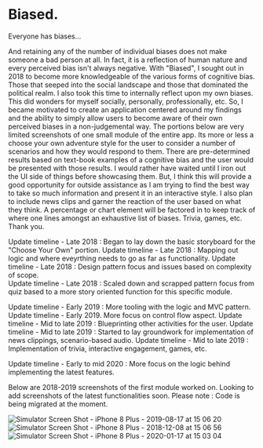 # Biased. 

Everyone has biases...

And retaining any of the number of individual biases does not make someone a bad person at all. In fact, it is a reflection of human nature and every perceived bias isn't always negative. With "Biased", I sought out in 2018 to become more knowledgeable of the various forms of cognitive bias. Those that seeped into the social landscape and those that dominated the political realm. I also took this time to internally reflect upon my own biases. This did wonders for myself socially, personally, professionally, etc. So, I became motivated to create an application centered around my findings and the ability to simply allow users to become aware of their own perceived biases in a non-judgemental way. The portions below are very limited screenshots of one small module of the entire app. Its more or less a choose your own adventure style for the user to consider a number of scenarios and how they would respond to them. There are pre-determined results based on text-book examples of a cognitive bias and the user would be presented with those results. I would rather have waited until I iron out the UI side of things before showcasing them. But, I think this will provide a good opportunity for outside assistance as I am trying to find the best way to take so much information and present it in an interactive style. I also plan to include news clips and garner the reaction of the user based on what they think. A percentage or chart element will be factored in to keep track of where one lines amongst an exhaustive list of biases. Trivia, games, etc. Thank you.  

Update timeline - Late 2018 : Began to lay down the basic storyboard for the "Choose Your Own" portion. 
Update timeline - Late 2018 : Mapping out logic and where eveyrthing needs to go as far as functionality. 
Update timeline - Late 2018 : Design pattern focus and issues based on complexity of scope.  
Update timeline - Late 2018 : Scaled down and scrapped pattern focus from quiz based to a more story oriented function for this specific module.

Update timeline - Early 2019 : More tooling with the logic and MVC pattern. 
Update timeline - Early 2019. More focus on control flow aspect. 
Update timeline - Mid to late 2019 : Blueprinting other activities for the user. 
Update timeline - Mid to late 2019 : Started to lay groundwork for implementation of news clippings, scenario-based audio. 
Update timeline - Mid to late 2019 : Implementation of trivia, interactive engagement, games, etc. 

Update timeline - Early to mid 2020 : More focus on the logic behind implementing the latest features. 

Below are 2018-2019 screenshots of the first module worked on. Looking to add screenshots of the latest functionalities soon. Please note : Code is being migrated at the moment. 


![Simulator Screen Shot - iPhone 8 Plus - 2019-08-17 at 15 06 20](https://user-images.githubusercontent.com/42416270/93535178-73760d00-f914-11ea-9901-e33de9f85217.png)
![Simulator Screen Shot - iPhone 8 Plus - 2018-12-08 at 15 06 56](https://user-images.githubusercontent.com/42416270/93535227-88eb3700-f914-11ea-8f4b-bb9e48a153a7.png)
![Simulator Screen Shot - iPhone 8 Plus - 2020-01-17 at 15 03 04](https://user-images.githubusercontent.com/42416270/93535251-91437200-f914-11ea-92b4-8b87276d6b48.png)


